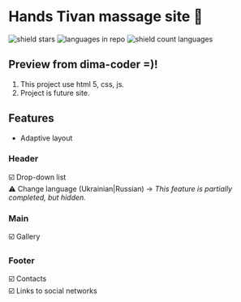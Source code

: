 # Hands Tivan massage site 🙌

![shield stars](https://img.shields.io/github/stars/dima666Sik/HandsTivanSite?color=yellow&label=Stars&style=plastic)
![languages in repo](https://img.shields.io/github/languages/top/dima666Sik/HandsTivanSite?style=flat-square)
![shield count languages](https://img.shields.io/github/languages/count/dima666Sik/HandsTivanSite?style=social)

## Preview from dima-coder =)!

1. This project use html 5, css, js.
2. Project is future site.


## Features

- Adaptive layout

### Header

☑️ Drop-down list
<br>⚠️ Change language (Ukrainian|Russian) -> <i>This feature is partially completed, but hidden.</i>

### Main

☑️ Gallery

### Footer

☑️ Contacts
<br>☑️ Links to social networks

